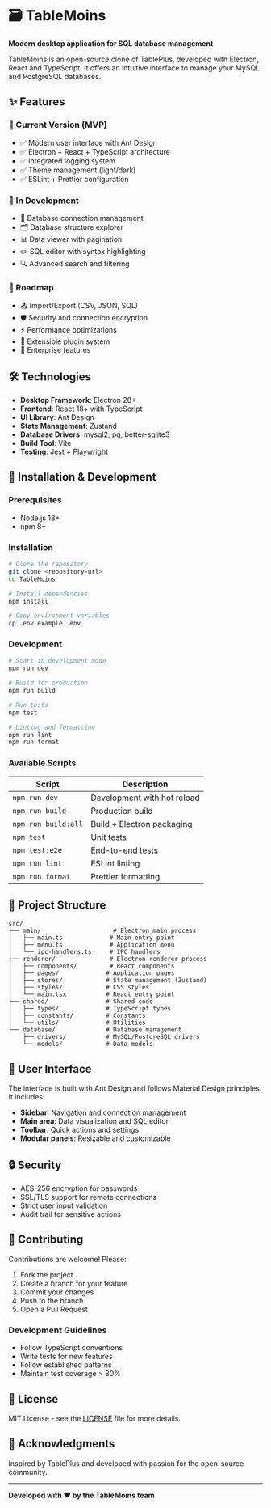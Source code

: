 # 🗃️ TableMoins

**Modern desktop application for SQL database management**

TableMoins is an open-source clone of TablePlus, developed with Electron, React and TypeScript. It offers an intuitive interface to manage your MySQL and PostgreSQL databases.

## ✨ Features

### 🚀 Current Version (MVP)
- ✅ Modern user interface with Ant Design
- ✅ Electron + React + TypeScript architecture
- ✅ Integrated logging system
- ✅ Theme management (light/dark)
- ✅ ESLint + Prettier configuration

### 🔄 In Development
- 🔌 Database connection management
- 🗂️ Database structure explorer
- 📊 Data viewer with pagination
- ✏️ SQL editor with syntax highlighting
- 🔍 Advanced search and filtering

### 🎯 Roadmap
- 📤 Import/Export (CSV, JSON, SQL)
- 🛡️ Security and connection encryption
- ⚡ Performance optimizations
- 🔌 Extensible plugin system
- 🏢 Enterprise features

## 🛠️ Technologies

- **Desktop Framework**: Electron 28+
- **Frontend**: React 18+ with TypeScript
- **UI Library**: Ant Design
- **State Management**: Zustand
- **Database Drivers**: mysql2, pg, better-sqlite3
- **Build Tool**: Vite
- **Testing**: Jest + Playwright

## 🚀 Installation & Development

### Prerequisites
- Node.js 18+ 
- npm 8+

### Installation
```bash
# Clone the repository
git clone <repository-url>
cd TableMoins

# Install dependencies
npm install

# Copy environment variables
cp .env.example .env
```

### Development
```bash
# Start in development mode
npm run dev

# Build for production
npm run build

# Run tests
npm test

# Linting and formatting
npm run lint
npm run format
```

### Available Scripts

| Script | Description |
|--------|-------------|
| `npm run dev` | Development with hot reload |
| `npm run build` | Production build |
| `npm run build:all` | Build + Electron packaging |
| `npm test` | Unit tests |
| `npm test:e2e` | End-to-end tests |
| `npm run lint` | ESLint linting |
| `npm run format` | Prettier formatting |

## 📁 Project Structure

```
src/
├── main/                    # Electron main process
│   ├── main.ts             # Main entry point
│   ├── menu.ts             # Application menu
│   └── ipc-handlers.ts     # IPC handlers
├── renderer/               # Electron renderer process  
│   ├── components/         # React components
│   ├── pages/             # Application pages
│   ├── stores/            # State management (Zustand)
│   ├── styles/            # CSS styles
│   └── main.tsx           # React entry point
├── shared/                # Shared code
│   ├── types/             # TypeScript types
│   ├── constants/         # Constants
│   └── utils/             # Utilities
└── database/              # Database management
    ├── drivers/           # MySQL/PostgreSQL drivers
    └── models/            # Data models
```

## 🎨 User Interface

The interface is built with Ant Design and follows Material Design principles. It includes:

- **Sidebar**: Navigation and connection management
- **Main area**: Data visualization and SQL editor
- **Toolbar**: Quick actions and settings
- **Modular panels**: Resizable and customizable

## 🔒 Security

- AES-256 encryption for passwords
- SSL/TLS support for remote connections
- Strict user input validation
- Audit trail for sensitive actions

## 🤝 Contributing

Contributions are welcome! Please:

1. Fork the project
2. Create a branch for your feature
3. Commit your changes
4. Push to the branch
5. Open a Pull Request

### Development Guidelines

- Follow TypeScript conventions
- Write tests for new features  
- Follow established patterns
- Maintain test coverage > 80%

## 📄 License

MIT License - see the [LICENSE](LICENSE) file for more details.

## 🙏 Acknowledgments

Inspired by TablePlus and developed with passion for the open-source community.

---

**Developed with ❤️ by the TableMoins team**
